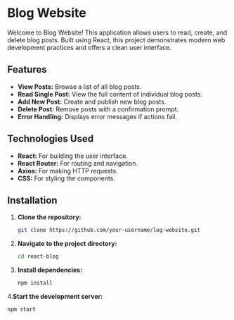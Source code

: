 
# Blog Website

Welcome to Blog Website! This application allows users to read, create, and delete blog posts. Built using React, this project demonstrates modern web development practices and offers a clean user interface.

## Features

- **View Posts:** Browse a list of all blog posts.
- **Read Single Post:** View the full content of individual blog posts.
- **Add New Post:** Create and publish new blog posts.
- **Delete Post:** Remove posts with a confirmation prompt.
- **Error Handling:** Displays error messages if actions fail.

## Technologies Used

- **React:** For building the user interface.
- **React Router:** For routing and navigation.
- **Axios:** For making HTTP requests.
- **CSS:** For styling the components.

## Installation

1. **Clone the repository:**

   ```bash
   git clone https://github.com/your-username/log-website.git 
2. **Navigate to the project directory:**
   ```bash
   cd react-blog
3. **Install dependencies:**
   ```bash
   npm install
4.**Start the development server:**
```bash
npm start
   



